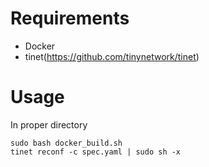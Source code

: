 # Requirements
- Docker
- tinet(https://github.com/tinynetwork/tinet)

# Usage
In proper directory
```
sudo bash docker_build.sh
tinet reconf -c spec.yaml | sudo sh -x
```